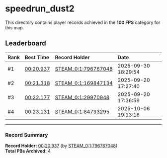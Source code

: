 # speedrun_dust2

This directory contains player records achieved in the **100 FPS** category for this map.

## Leaderboard

| Rank | Best Time | Record Holder | Date                |
| :--- | :-------- | :------------ | :------------------ |
| #1   | [00:20.937](./00020937_STEAM_0_1_796767048_20250930-182954.zip) | [STEAM_0:1:796767048](https://speedrun16.com/profile/STEAM_0:1:796767048)   | 2025-09-30 18:29:54 |
| #2   | [00:21.318](./00021318_STEAM_0_1_169847134_20250920-172740.zip) | [STEAM_0:1:169847134](https://speedrun16.com/profile/STEAM_0:1:169847134)   | 2025-09-20 17:27:40 |
| #3   | [00:22.177](./00022177_STEAM_0_1_29970948_20250920-173659.zip) | [STEAM_0:1:29970948](https://speedrun16.com/profile/STEAM_0:1:29970948)   | 2025-09-20 17:36:59 |
| #4   | [00:23.131](./00023131_STEAM_0_1_84733295_20251006-191316.zip) | [STEAM_0:1:84733295](https://speedrun16.com/profile/STEAM_0:1:84733295)   | 2025-10-06 19:13:16 |

---

### Record Summary
**Record Holder:** [00:20.937](./00020937_STEAM_0_1_796767048_20250930-182954.zip) (by [STEAM_0:1:796767048](https://speedrun16.com/profile/STEAM_0:1:796767048))  
**Total PBs Archived:** 4